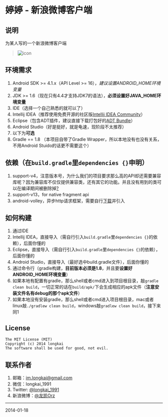 婷婷 - 新浪微博客户端
=====================
## 说明
为某人写的一个新浪微博客户端

> ![icon][]

## 环境需求
1. Android SDK >= 4.1.x（API Level >= 16），*建议设置ANDROID_HOME环境变量*
2. JDK >= 1.6（现在只有4.4才支持JDK7的语法），**必须设置好JAVA_HOME环境变量**
3. IDE（选择一个自己熟悉的就可以了）
 1. Intellij IDEA（推荐使用免费开源的社区版[Intellij IDEA Community][]）
 2. Eclipse（包含ADT插件，建议直接下载打包好的[ADT Bundle][]）
 3. Android Studio（好是挺好，就是龟速，现阶段不太推荐）
4. 以下为**可选**
 1. Gradle == 1.8 （本项目自带了Gradle Wrapper，所以本地没有也没有关系，不用Android Stuido的话更不需要这个）

## 依赖（在``build.gradle``里``dependencies {}``申明）
1. support-v4，注意版本号，为什么我们的项目要求那么高的API却还需要兼容库呢？因为兼容库不仅仅提供兼容类，还有其它的功能。并且没有用到的类可以在编译期间被删除掉[?][ProGuard]
2. support-v13，for native fragment api
3. android-volley，异步http请求框架，需要自行[下载][volley]并引入

## 如何构建
1. 通过IDE
 1. Intellij IDEA，直接导入（需自行引入``build.gradle``里``dependencies {}``的依赖），后面你懂的
 2. Eclipse，直接导入（需自行引入``build.gradle``里``dependencies {}``的依赖），后面你懂的
 3. Android Studio，直接导入（最好选中build.gradle文件），后面你懂的
2. 通过命令行（gradle构建，**目前版本必须是1.8**，并且要**设置好ANDROID_HOME环境变量**）
 1. 如果本地有配置有gradle，那么shell或者cmd进入到项目根目录，敲``gradle clean build``，一切正常的话在``build/apk/``下会生成相应的apk文件（**注意安装文件名有debug的那个apk文件**）
 2. 如果本地没有安装gradle，那么shell或者cmd进入项目根目录，mac或者linux敲``./gradlew clean build``，windows敲``gradlew clean build``，接下来同1

## License
```
The MIT License (MIT)
Copyright (c) 2014 longkai
The software shall be used for good, not evil.
```

## 联系作者
1. 邮箱：im.longkai@gmail.com
2. 微信：longkai_1991
3. Twitter: [@longkai_1991][]
4. 新浪微博：[@龙凯Orz][]

---
2014-01-18

[icon]: https://raw.github.com/longkai/tingting/master/res/drawable-xhdpi/ic_launcher.png "icon"
[Intellij IDEA Community]: http://www.jetbrains.com/idea/ "Intellij IDEA"
[ADT Bundle]: http://developer.android.com/sdk/index.html "ADT Bundle"
[ProGuard]: http://proguard.sourceforge.net/index.html "ProGuard"
[volley]: https://android.googlesource.com/platform/frameworks/volley "android-volley"
[@龙凯Orz]: http://weibo.com/coding4fun "sina weibo"
[@longkai_1991]: https://twitter.com/longkai_1991 "twitter"
